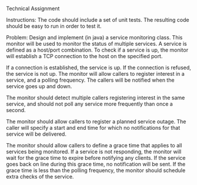 Technical Assignment

Instructions:
The code should include a set of unit tests.
The resulting code should be easy to run in order to test it.

Problem:
Design and implement (in java) a service monitoring class. This monitor will be used to monitor the status of multiple services.
A service is defined as a host/port combination. To check if a service is up, the monitor will establish a TCP connection to the host on the specified port.

If a connection is established, the service is up. If the connection is refused, the service is not up.
The monitor will allow callers to register interest in a service, and a polling frequency. The callers will be notified when the service goes up and down.

The monitor should detect multiple callers registering interest in the same service, and should not poll any service more frequently than once a second.

The monitor should allow callers to register a planned service outage. The caller will specify a start and end time for which no notifications for that service will be delivered.

The monitor should allow callers to define a grace time that applies to all services being monitored. 
If a service is not responding, the monitor will wait for the grace time to expire before notifying any clients. 
If the service goes back on line during this grace time, no notification will be sent. 
If the grace time is less than the polling frequency, the monitor should schedule extra checks of the service.
